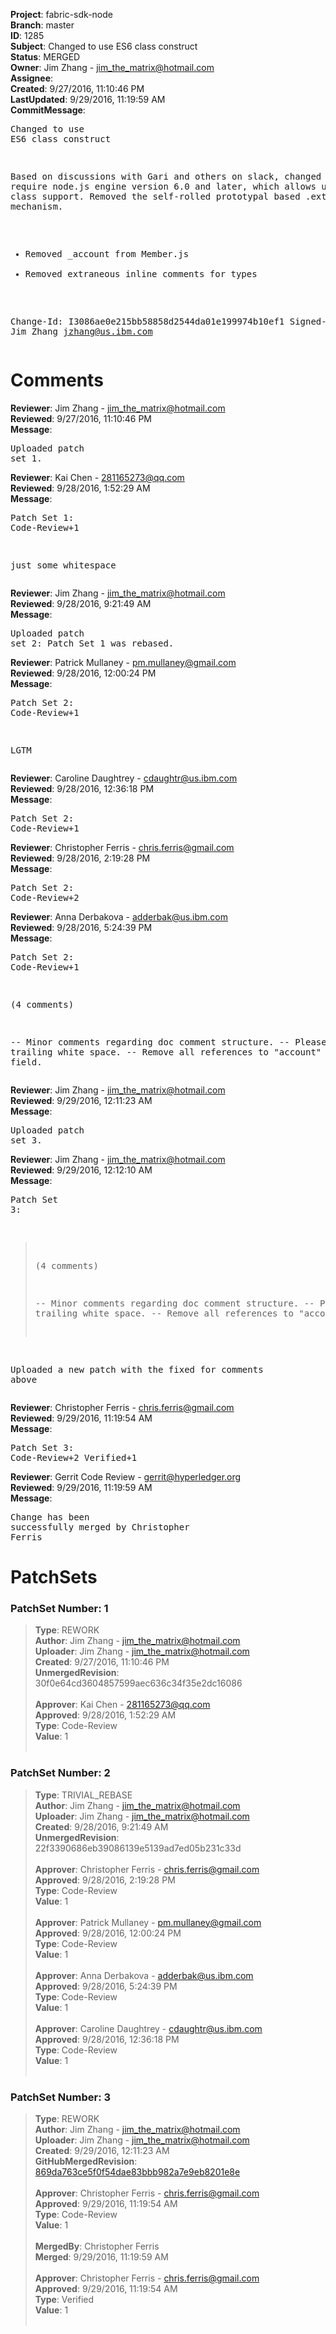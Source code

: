 <strong>Project</strong>: fabric-sdk-node<br><strong>Branch</strong>: master<br><strong>ID</strong>: 1285<br><strong>Subject</strong>: Changed to use ES6 class construct<br><strong>Status</strong>: MERGED<br><strong>Owner</strong>: Jim Zhang - jim_the_matrix@hotmail.com<br><strong>Assignee</strong>:<br><strong>Created</strong>: 9/27/2016, 11:10:46 PM<br><strong>LastUpdated</strong>: 9/29/2016, 11:19:59 AM<br><strong>CommitMessage</strong>:<br><pre>Changed to use ES6 class construct

Based on discussions with Gari and others on slack, changed to
require node.js engine version 6.0 and later, which allows us
to use ES6 class support. Removed the self-rolled prototypal
based .extend() mechanism.

- Removed _account from Member.js
- Removed extraneous inline comments for types

Change-Id: I3086ae0e215bb58858d2544da01e199974b10ef1
Signed-off-by: Jim Zhang <jzhang@us.ibm.com>
</pre><h1>Comments</h1><strong>Reviewer</strong>: Jim Zhang - jim_the_matrix@hotmail.com<br><strong>Reviewed</strong>: 9/27/2016, 11:10:46 PM<br><strong>Message</strong>: <pre>Uploaded patch set 1.</pre><strong>Reviewer</strong>: Kai Chen - 281165273@qq.com<br><strong>Reviewed</strong>: 9/28/2016, 1:52:29 AM<br><strong>Message</strong>: <pre>Patch Set 1: Code-Review+1

just some whitespace</pre><strong>Reviewer</strong>: Jim Zhang - jim_the_matrix@hotmail.com<br><strong>Reviewed</strong>: 9/28/2016, 9:21:49 AM<br><strong>Message</strong>: <pre>Uploaded patch set 2: Patch Set 1 was rebased.</pre><strong>Reviewer</strong>: Patrick Mullaney - pm.mullaney@gmail.com<br><strong>Reviewed</strong>: 9/28/2016, 12:00:24 PM<br><strong>Message</strong>: <pre>Patch Set 2: Code-Review+1

LGTM</pre><strong>Reviewer</strong>: Caroline Daughtrey - cdaughtr@us.ibm.com<br><strong>Reviewed</strong>: 9/28/2016, 12:36:18 PM<br><strong>Message</strong>: <pre>Patch Set 2: Code-Review+1</pre><strong>Reviewer</strong>: Christopher Ferris - chris.ferris@gmail.com<br><strong>Reviewed</strong>: 9/28/2016, 2:19:28 PM<br><strong>Message</strong>: <pre>Patch Set 2: Code-Review+2</pre><strong>Reviewer</strong>: Anna Derbakova - adderbak@us.ibm.com<br><strong>Reviewed</strong>: 9/28/2016, 5:24:39 PM<br><strong>Message</strong>: <pre>Patch Set 2: Code-Review+1

(4 comments)

-- Minor comments regarding doc comment structure.
-- Please remove trailing white space.
-- Remove all references to "account" field.</pre><strong>Reviewer</strong>: Jim Zhang - jim_the_matrix@hotmail.com<br><strong>Reviewed</strong>: 9/29/2016, 12:11:23 AM<br><strong>Message</strong>: <pre>Uploaded patch set 3.</pre><strong>Reviewer</strong>: Jim Zhang - jim_the_matrix@hotmail.com<br><strong>Reviewed</strong>: 9/29/2016, 12:12:10 AM<br><strong>Message</strong>: <pre>Patch Set 3:

> (4 comments)
 > 
 > -- Minor comments regarding doc comment structure.
 > -- Please remove trailing white space.
 > -- Remove all references to "account" field.

Uploaded a new patch with the fixed for comments above</pre><strong>Reviewer</strong>: Christopher Ferris - chris.ferris@gmail.com<br><strong>Reviewed</strong>: 9/29/2016, 11:19:54 AM<br><strong>Message</strong>: <pre>Patch Set 3: Code-Review+2 Verified+1</pre><strong>Reviewer</strong>: Gerrit Code Review - gerrit@hyperledger.org<br><strong>Reviewed</strong>: 9/29/2016, 11:19:59 AM<br><strong>Message</strong>: <pre>Change has been successfully merged by Christopher Ferris</pre><h1>PatchSets</h1><h3>PatchSet Number: 1</h3><blockquote><strong>Type</strong>: REWORK<br><strong>Author</strong>: Jim Zhang - jim_the_matrix@hotmail.com<br><strong>Uploader</strong>: Jim Zhang - jim_the_matrix@hotmail.com<br><strong>Created</strong>: 9/27/2016, 11:10:46 PM<br><strong>UnmergedRevision</strong>: 30f0e64cd3604857599aec636c34f35e2dc16086<br><br><strong>Approver</strong>: Kai Chen - 281165273@qq.com<br><strong>Approved</strong>: 9/28/2016, 1:52:29 AM<br><strong>Type</strong>: Code-Review<br><strong>Value</strong>: 1<br><br></blockquote><h3>PatchSet Number: 2</h3><blockquote><strong>Type</strong>: TRIVIAL_REBASE<br><strong>Author</strong>: Jim Zhang - jim_the_matrix@hotmail.com<br><strong>Uploader</strong>: Jim Zhang - jim_the_matrix@hotmail.com<br><strong>Created</strong>: 9/28/2016, 9:21:49 AM<br><strong>UnmergedRevision</strong>: 22f3390686eb39086139e5139ad7ed05b231c33d<br><br><strong>Approver</strong>: Christopher Ferris - chris.ferris@gmail.com<br><strong>Approved</strong>: 9/28/2016, 2:19:28 PM<br><strong>Type</strong>: Code-Review<br><strong>Value</strong>: 1<br><br><strong>Approver</strong>: Patrick Mullaney - pm.mullaney@gmail.com<br><strong>Approved</strong>: 9/28/2016, 12:00:24 PM<br><strong>Type</strong>: Code-Review<br><strong>Value</strong>: 1<br><br><strong>Approver</strong>: Anna Derbakova - adderbak@us.ibm.com<br><strong>Approved</strong>: 9/28/2016, 5:24:39 PM<br><strong>Type</strong>: Code-Review<br><strong>Value</strong>: 1<br><br><strong>Approver</strong>: Caroline Daughtrey - cdaughtr@us.ibm.com<br><strong>Approved</strong>: 9/28/2016, 12:36:18 PM<br><strong>Type</strong>: Code-Review<br><strong>Value</strong>: 1<br><br></blockquote><h3>PatchSet Number: 3</h3><blockquote><strong>Type</strong>: REWORK<br><strong>Author</strong>: Jim Zhang - jim_the_matrix@hotmail.com<br><strong>Uploader</strong>: Jim Zhang - jim_the_matrix@hotmail.com<br><strong>Created</strong>: 9/29/2016, 12:11:23 AM<br><strong>GitHubMergedRevision</strong>: [869da763ce5f0f54dae83bbb982a7e9eb8201e8e](https://github.com/hyperledger/fabric-sdk-node/commit/869da763ce5f0f54dae83bbb982a7e9eb8201e8e)<br><br><strong>Approver</strong>: Christopher Ferris - chris.ferris@gmail.com<br><strong>Approved</strong>: 9/29/2016, 11:19:54 AM<br><strong>Type</strong>: Code-Review<br><strong>Value</strong>: 1<br><br><strong>MergedBy</strong>: Christopher Ferris<br><strong>Merged</strong>: 9/29/2016, 11:19:59 AM<br><br><strong>Approver</strong>: Christopher Ferris - chris.ferris@gmail.com<br><strong>Approved</strong>: 9/29/2016, 11:19:54 AM<br><strong>Type</strong>: Verified<br><strong>Value</strong>: 1<br><br></blockquote>